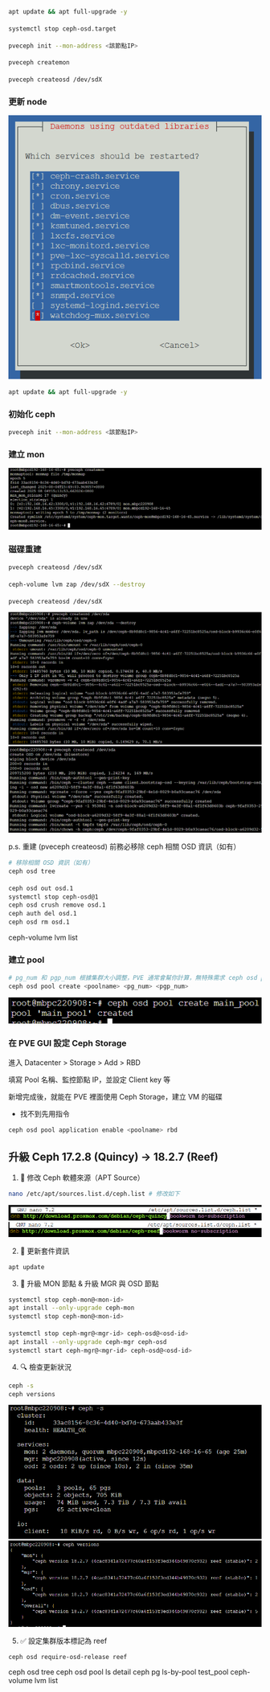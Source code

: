 

``` sh
apt update && apt full-upgrade -y

systemctl stop ceph-osd.target

pveceph init --mon-address <該節點IP>

pveceph createmon

pveceph createosd /dev/sdX

```
### 更新 node
![alt text](image.png)

``` sh
apt update && apt full-upgrade -y
```

### 初始化 ceph

``` sh
pveceph init --mon-address <該節點IP>
```

### 建立 mon
![alt text](image-2.png)

### 磁碟重建

``` sh
pveceph createosd /dev/sdX 

ceph-volume lvm zap /dev/sdX --destroy

pveceph createosd /dev/sdX
```
![alt text](image-1.png)
![alt text](image-3.png)


p.s. 重建 (pveceph createosd) 前務必移除 ceph 相關 OSD 資訊（如有）

``` sh
# 移除相關 OSD 資訊（如有）
ceph osd tree

ceph osd out osd.1
systemctl stop ceph-osd@1
ceph osd crush remove osd.1
ceph auth del osd.1
ceph osd rm osd.1
```
ceph-volume lvm list

### 建立 pool

``` sh
# pg_num 和 pgp_num 根據集群大小調整，PVE 通常會幫你計算，無特殊需求 ceph osd pool create <poolname> 即可。
ceph osd pool create <poolname> <pg_num> <pgp_num>
```

![alt text](image-4.png)

### 在 PVE GUI 設定 Ceph Storage

進入 Datacenter > Storage > Add > RBD

填寫 Pool 名稱、監控節點 IP，並設定 Client key 等

新增完成後，就能在 PVE 裡面使用 Ceph Storage，建立 VM 的磁碟

- 找不到先用指令

``` sh
ceph osd pool application enable <poolname> rbd
```





## 升級 Ceph 17.2.8 (Quincy) → 18.2.7 (Reef)  

1. 📝 修改 Ceph 軟體來源（APT Source）

``` sh
nano /etc/apt/sources.list.d/ceph.list # 修改如下
```
![alt text](image-6.png)
![alt text](image-5.png)

2. 🔄 更新套件資訊

``` sh
apt update
```

3. 🚧 升級 MON 節點 & 升級 MGR 與 OSD 節點

``` sh
systemctl stop ceph-mon@<mon-id>
apt install --only-upgrade ceph-mon
systemctl stop ceph-mon@<mon-id>

systemctl stop ceph-mgr@<mgr-id> ceph-osd@<osd-id>
apt install --only-upgrade ceph-mgr ceph-osd
systemctl start ceph-mgr@<mgr-id> ceph-osd@<osd-id>
```

4. 🔍 檢查更新狀況
``` sh
ceph -s
ceph versions
```
![alt text](image-8.png)
![alt text](image-7.png)

5. ✅ 設定集群版本標記為 reef
``` sh
ceph osd require-osd-release reef
```


ceph osd tree
ceph osd pool ls detail
ceph pg ls-by-pool test_pool
ceph-volume lvm list